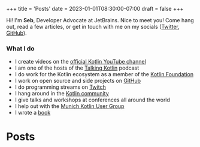 +++
title = 'Posts'
date = 2023-01-01T08:30:00-07:00
draft = false
+++

Hi! I'm **Seb**, Developer Advocate at JetBrains. Nice to meet you! Come hang out, read a few articles, or get in touch with me on my socials ([Twitter](https://twitter.com/sebi_io), [GitHub](https://github.com/sebastianaigner)).

### What I do
- I create videos on the [official Kotlin YouTube channel](https://youtube.com/kotlin)
- I am one of the hosts of the [Talking Kotlin](https://talkingkotlin.com/) podcast
- I do work for the Kotlin ecosystem as a member of the [Kotlin Foundation](https://kotlinfoundation.org/structure/#:~:text=Sebastian%20Aigner)
- I work on open source and side projects on [GitHub](https://github.com/sebastianaigner)
- I do programming streams on [Twitch](https://twitch.tv/sebi_io)
- I hang around in the [Kotlin community](https://slack-chats.kotlinlang.org/)
- I give talks and workshops at conferences all around the world
- I help out with the [Munich Kotlin User Group](https://www.meetup.com/de-DE/kotlin-user-group-munich/)
- I wrote a [book](https://kotl.in/in-action)

# Posts
